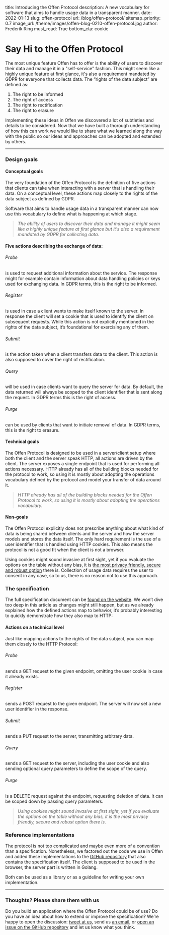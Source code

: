 title: Introducing the Offen Protocol
description: A new vocabulary for software that aims to handle usage data in a transparent manner.
date: 2022-01-13
slug: offen-protocol
url: /blog/offen-protocol/
sitemap_priority: 0.7
image_url: /theme/images/offen-blog-0210-offen-protocol.jpg
author: Frederik Ring
must_read: True
bottom_cta: cookie

# Say Hi to the Offen Protocol

The most unique feature Offen has to offer is the ability of users to discover their data and manage it in a "self-service" fashion. This might seem like a highly unique feature at first glance, it's also a requirement mandated by GDPR for everyone that collects data. The “rights of the data subject” are defined as:

1. The right to be informed
2. The right of access
3. The right to rectification
4. The right to erasure

Implementing these ideas in Offen we discovered a lot of subtleties and details to be considered. Now that we have built a thorough understanding of how this can work we would like to share what we learned along the way with the public so our ideas and approaches can be adopted and extended by others.

---

### Design goals

#### Conceptual goals

The very foundation of the Offen Protocol is the definition of five actions that clients can take when interacting with a server that is handling their data. On a conceptual level, these actions map closely to the rights of the data subject as defined by GDPR.

Software that aims to handle usage data in a transparent manner can now use this vocabulary to define what is happening at which stage.

> *The ability of users to discover their data and manage it might seem like a highly unique feature at first glance but it's also a requirement mandated by GDPR for collecting data.*

#### Five actions describing the exchange of data:

###### Probe
is used to request additional information about the service. The response might for example contain information about data handling policies or keys used for exchanging data. In GDPR terms, this is the right to be informed.
###### Register
is used in case a client wants to make itself known to the server. In response the client will set a cookie that is used to identify the client on subsequent requests. While this action is not explicitly mentioned in the rights of the data subject, it’s foundational for exercising any of them.
###### Submit
is the action taken when a client transfers data to the client. This action is also supposed to cover the right of rectification.
###### Query
will be used in case clients want to query the server for data. By default, the data returned will always be scoped to the client identifier that is sent along the request. In GDPR terms this is the right of access.
###### Purge
can be used by clients that want to initiate removal of data. In GDPR terms, this is the right to erasure.

#### Technical goals

The Offen Protocol is designed to be used in a server/client setup where both the client and the server speak HTTP, all actions are driven by the client. The server exposes a single endpoint that is used for performing all actions necessary. HTTP already has all of the building blocks needed for the protocol to work, so using it is mostly about adopting the operations vocabulary defined by the protocol and model your transfer of data around it.

> *HTTP already has all of the building blocks needed for the Offen Protocol to work, so using it is mostly about adopting the operations vocabulary.*

#### Non-goals

The Offen Protocol explicitly does not prescribe anything about what kind of data is being shared between clients and the server and how the server models and stores the data itself. The only hard requirement is the use of a user identifier that is handled using HTTP cookies. This also means the protocol is not a good fit when the client is not a browser.

Using cookies might sound invasive at first sight, yet if you evaluate the options on the table without any bias, it is [the most privacy friendly, secure and robust option](https://www.offen.dev/blog/privacy-cookies/) there is. Collection of usage data requires the user to consent in any case, so to us, there is no reason not to use this approach.

### The specification

The full specification document can be [found on the website](https://offen.github.io/protocol/). We won’t dive too deep in this article as changes might still happen, but as we already explained how the defined actions map to behavior, it’s probably interesting to quickly demonstrate how they also map to HTTP:

#### Actions on a technical level

Just like mapping actions to the rights of the data subject, you can map them closely to the HTTP Protocol:

###### Probe
sends a GET request to the given endpoint, omitting the user cookie in case it already exists.
###### Register
sends a POST request to the given endpoint. The server will now set a new user identifier in the response.
###### Submit
sends a PUT request to the server, transmitting arbitrary data.
###### Query
sends a GET request to the server, including the user cookie and also sending optional query parameters to define the scope of the query.
###### Purge
is a DELETE request against the endpoint, requesting deletion of data. It can be scoped down by passing query parameters.

> *Using cookies might sound invasive at first sight, yet if you evaluate the options on the table without any bias, it is the most privacy friendly, secure and robust option there is.*

### Reference implementations

The protocol is not too complicated and maybe even more of a convention than a specification. Nonetheless, we factored out the code we use in Offen and added these implementations to the [GitHub repository](https://github.com/offen/protocol) that also contains the specification itself. The client is supposed to be used in the browser, the server part is written in Golang.

Both can be used as a library or as a guideline for writing your own implementation.

---

### Thoughts? Please share them with us

Do you build an application where the Offen Protocol could be of use? Do you have an idea about how to extend or improve the specification? We’re happy to open the discussion: [tweet at us](https://twitter.com/hioffen), send us [an email](mailto:hioffen@posteo.de), or [open an issue on the GitHub repository](https://github.com/offen/protocol) and let us know what you think.
